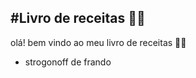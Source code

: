 ## #Livro de receitas :man_cook:

olá! bem vindo ao meu livro de receitas :man_cook:

- strogonoff de frando

